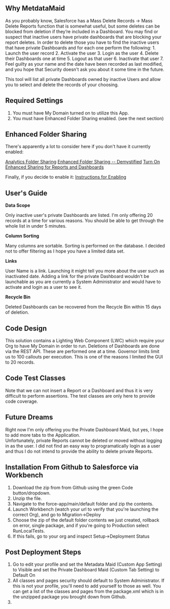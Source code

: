 ## Why MetdataMaid
As you probably know, Salesforce has a Mass Delete Records -> Mass Delete Reports function that is somewhat useful, but some deletes can be blocked from deletion if they’re included in a Dashboard.  You may find or suspect that inactive users have private dashboards that are blocking your report deletes.  In order to delete those you have to find the inactive users that have private Dashboards and for each one perform the following:
    1. Launch the user record
    2. Activate the user
    3. Login as the user
    4. Delete their Dashboards one at time
    5. Logout as that user
    6. Inactivate that user
    7. Feel guilty as your name and the date have been recorded as last modified, and you hope that Security doesn't ask you about it some time in the future.
 
This tool will list all private Dashboards owned by inactive Users and allow you to select and delete the records of your choosing.

## Required Settings
1. You must have My Domain turned on to utilize this App.
2. You must have Enhanced Folder Sharing enabled. (see the next section)

## Enhanced Folder Sharing
There's apparently a lot to consider here if you don't have it currently enabled:

<a href="http://ap1.salesforce.com/help/pdfs/en/salesforce_analytics_folder_sharing_cheatsheet.pdf">Analytics Folder Sharing</a>
<a href="https://help.salesforce.com/apex/HTViewSolution?id=000193465&amp;language=en_US">Enhanced Folder Sharing -- Demystified</a>
<a href="https://help.salesforce.com/HTViewHelpDoc?id=analytics_sharing_enable.htm">Turn On Enhanced Sharing for Reports and Dashboards</a>

Finally, if you decide to enable it:
<a href="https://help.salesforce.com/articleView?id=000321245">Instructions for Enabling</a>

## User's Guide

**Data Scope**

Only inactive user's private Dashboards are listed.  I'm only offering 20 records at a time for various reasons.  You should be able to get through the whole list in under 5 minutes.

**Column Sorting**

Many columns are sortable.  Sorting is performed on the database.  I decided not to offer filtering as I hope you have a limited data set.

**Links**

User Name is a link.  Launching it might tell you more about the user such as inactivated date.  Adding a link for the private Dashboard wouldn't be launchable as you are currently a System Administrator and would have to activate and login as a user to see it.

**Recycle Bin**

Deleted Dashboards can be recovered from the Recycle Bin within 15 days of deletion.

## Code Design
This solution contains a Lighting Web Component (LWC) which require your Org to have My Domain in order to run.
Deletions of Dashboards are done via the REST API.  These are performed one at a time.  Governor limits limit us to 100 callouts per execution.  This is one of the reasons I limited the GUI to 20 records.

## Code Test Classes
Note that we can not insert a Report or a Dashboard and thus it is very difficult to perform assertions.  The test classes are only here to provide code coverage.

## Future Dreams
Right now I'm only offering you the Private Dashboard Maid, but yes, I hope to add more tabs to the Application.  
Unfortunately, private Reports cannot be deleted or moved without logging in as the user.  I did not find an easy way to programatically login as a user and thus I do not intend to provide the ability to delete private Reports.

## Installation From Github to Salesforce via Workbench
1. Download the zip from from Github using the green Code button/dropdown.
2. Unzip the file.
3. Navigate to the force-app/main/default folder and zip the contents.
4. Launch Workbench (watch your url to verify that you're launching the correct Org), and go to Migration->Deploy
5. Choose the zip of the default folder contents we just created, rollback on error, single package, and if you're going to Production select RunLocalTests.
6. If this fails, go to your org and inspect Setup->Deployment Status

## Post Deployment Steps
1. Go to edit your profile and set the Metadata Maid (Custom App Setting) to Visible and set the Private Dashboard Maid (Custom Tab Setting) to Default On
2. All classes and pages security should default to System Administrator.  If this is not your profile, you'll need to add yourself to those as well.  You can get a list of the classes and pages from the package.xml which is in the unzipped package you brought down from Github.
3. 


```apex
```
